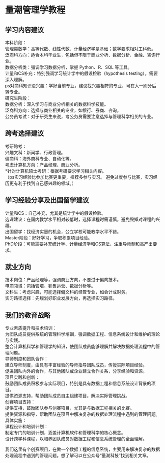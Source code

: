 # 量潮管理学教程

## 学习内容建议
本科阶段：<br>
管理类数学：高等代数、线性代数、计量经济学是基础；数学要求相对工科低。<br>
泛商科方向：适合本科毕业生，包括但不限于商业分析、数据分析、金融、咨询行业。<br>
数据分析类：强调学习数据分析，掌握 Python、R、SQL 等工具。<br>
计量和CS补充：特别强调学习统计学中的假设检验（hypothesis testing），需要深入理解。<br>
ps对商科知识没兴趣：学好当前专业，建议找兴趣相符的专业，可在大一刷分后转专业。<br>
研究生阶段：<br>
数据分析：深入学习与商业分析相关的数据科学技能。<br>
泛商科方向：选择与商业相关的专业，如银行、券商、咨询。<br>
公务员考试：对于研究生来说，考公务员需要注意选择与管理科学相关的专业。<br>

## 跨考选择建议
考研跨考：<br>
兴趣文科：新闻学、行政管理。<br>
偏商科：海外商科专业、自动化等。<br>
考虑计算机方向：产品经理、商业分析。<br>
*针对计算机硕士考研：根据考研要求学习相关内容。<br>
（ps实习经验比参加比赛更重要，推荐多参与实习。
避免过度参与比赛，实习经历更有利于找到自己感兴趣的领域。）

## 学习经验分享及出国留学建议
计量和CS：自己补充，尤其是统计学中的假设检验。<br>
选课建议：在国内教学水平相对较低时，选择课程时需谨慎，避免毁掉对课程的兴趣。<br>
出国留学：找经济实惠的机会，公立学校可能教学水平不错。<br>
Master阶段：好好学习，争取积累项目经验。<br>
PhD阶段：可能需要补充统计学、计量经济学和CS算法，注重导师制和高产出要求。

## 就业方向
技术岗位：产品经理等，强调商业方向，不要过于偏向技术。<br>
电商领域：包括管培、销售运营、数据分析等。<br>
文科生：考虑兴趣，可能选择偏文科的经管专业，如会计或财务。<br>
实习路径选择：先规划好职业发展方向，再选择实习路径。

## 我们的教育战略
专业素质提升和技术培训：<br>
为团队成员提供系统的管理科学培训，强调数据工程、信息系统设计和维护的理论与实践。<br>
整合计算机科学和管理学的知识，使团队成员能够理解并解决数据处理流程中的管理问题。<br>
导师制度和团队合作：<br>
建立导师制度，由具有丰富经验的导师指导团队成员，传授实际项目经验。<br>
促进团队内外的合作，与其他团队或企业建立合作关系，分享经验和资源。<br>
项目实践和创新：<br>
鼓励团队成员积极参与实际项目，特别是具有数据工程和信息系统设计背景的项目。<br>
提供资源支持，帮助团队成员自主组建项目，解决实际管理挑战。<br>
创赛项目支持：<br>
提供支持，鼓励团队参与创赛项目，尤其是与数据工程相关的比赛。<br>
提供资源和指导，帮助团队在项目中解决复杂的数据处理流程中遇到的管理问题。<br>
具体实施：<br>
课程设计和培训计划：<br>
制定专门的培训计划，涵盖计算机软件和管理科学的核心概念。<br>
设计跨学科课程，以培养团队成员对数据工程和信息系统管理的全面理解。<br>

我们这里有个创赛项目，在做一个数据工程的信息系统，主要用来解决复杂的数据处理流程中遇到的管理问题。想了解可以在公众号“量潮科技”找到相关文章。
